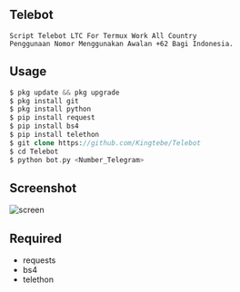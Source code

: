 ## Telebot
```
Script Telebot LTC For Termux Work All Country
Penggunaan Nomor Menggunakan Awalan +62 Bagi Indonesia.
```
## Usage
```php
$ pkg update && pkg upgrade
$ pkg install git
$ pkg install python
$ pip install request
$ pip install bs4
$ pip install telethon
$ git clone https://github.com/Kingtebe/Telebot
$ cd Telebot
$ python bot.py <Number_Telegram>
```
## Screenshot
![screen](https://github.com/Kingtebe/Telebot/blob/Kingtebe/index/IMG_20210326_145227.jpg)
## Required
- requests
- bs4
- telethon
